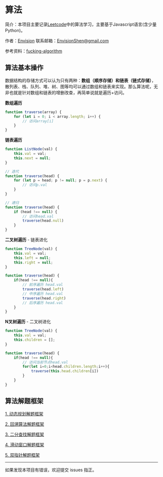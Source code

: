 # 算法

简介：本项目主要记录[Leetcode](https://leetcode-cn.com)中的算法学习，主要基于Javascript语言(含少量Python)。

作者：[Envision](https://github.com/MrEnvision)         联系邮箱：[EnvisionShen@gmail.com](mailto:EnvisionShen@gmail.com)

参考资料：[fucking-algorithm](https://github.com/labuladong/fucking-algorithm)



## 算法基本操作

数据结构的存储方式可以认为只有两种：**数组（顺序存储）和链表（链式存储）**，散列表、栈、队列、堆、树、图等均可以通过数组和链表来实现。那么算法呢，无非也就是针对数组和链表的增删改查，再简单说就是遍历+访问。

**数组遍历**

```js
function traverse(array) {
    for (let i = 0; i < array.length; i++) {
        // 访问array[i]   
    }
}
```

**链表遍历**

```js
function ListNode(val) {
    this.val = val;
    this.next = null;
}

// 迭代
function traverse(head) {
    for (let p = head; p != null; p = p.next) {
        // 访问p.val
    }
}

// 递归
function traverse(head) {
    if (head !== null) {
        // 访问head.val
        traverse(head.null)
    }
}
```

**二叉树遍历** - 链表进化

```js
function TreeNode(val) {
    this.val = val;
    this.left = null;
    this.right = null;
}

function traverse(head) {
    if(head !== null){
        // 前序遍历 head.val
        traverse(head.left)
        // 中序遍历 head.val
        traverse(head.right)
        // 后序遍历 head.val
    }
}
```

**N叉树遍历** - 二叉树进化

```js
function TreeNode(val) {
    this.val = val;
    this.children = [];
}

function traverse(head) {
    if(head !== null){
        // 访问当前节点head.val
        for(let i=0;i<head.children.length;i++){
            traverse(this.head.children[i])
        }
    }
}
```



## 算法解题框架

[1. 动态规划解题框架](算法笔记/动态规划解题框架.md)

[2. 回溯算法解题框架](算法笔记/回溯算法解题框架.md)

[3. 二分查找解题框架](算法笔记/二分查找解题框架.md)

[4. 滑动窗口解题框架](算法笔记/滑动窗口解题框架.md)

[5. 双指针解题框架](算法笔记/双指针解题框架.md)



------

如果发现本项目有错误，欢迎提交 issues 指正。